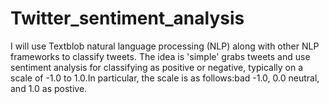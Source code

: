 # Twitter_sentiment_analysis
I will use Textblob natural language processing (NLP) along with other NLP frameworks to classify tweets.
The idea is 'simple' grabs tweets and use sentiment analysis for classifying as positive or negative, typically on a scale of -1.0 to 1.0.In particular, the scale is as follows:bad -1.0, 0.0 neutral, and 1.0 as postive.
